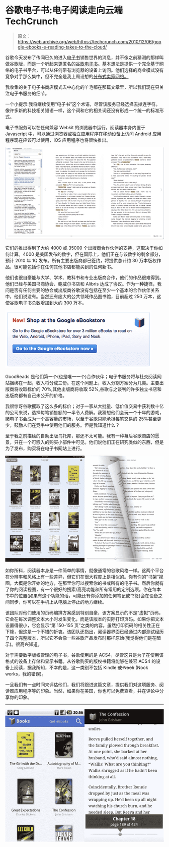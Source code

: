 # 谷歌电子书:电子阅读走向云端 TechCrunch

> 原文：<https://web.archive.org/web/https://techcrunch.com/2010/12/06/google-ebooks-e-reading-takes-to-the-cloud/>

谷歌今天发布了传闻已久的进入[电子书](https://web.archive.org/web/20230210045023/http://www.crunchgear.com/tag/e-readers/)销售世界的消息，并不像之前猜测的那样叫做谷歌版，而是一个听起来更匿名的[谷歌电子书](https://web.archive.org/web/20230210045023/http://books.google.com/ebooks)。基本想法是提供一个完全基于网络的电子书平台，可以从任何带有浏览器的设备上访问。他们选择的商业模式没有竞争对手那么集中，但不完全是我上周设想的[分布式卖家网络。](https://web.archive.org/web/20230210045023/https://techcrunch.com/2010/12/01/google-editions-divide-and-conquer/)

我收集的关于电子书商店模式去中心化的羊毛都在那篇文章里，所以我们现在只关注电子书服务的细节。

一个小提示:我将继续使用“电子书”这个术语，尽管该服务已经选择去掉连字符。像许多新的科技相关短语一样，这个词和它的相关词还没有形成一个统一的标准形式。

电子书服务可以在任何兼容 Webkit 的浏览器中运行。阅读器本身内置于 Javascript 中，可以通过浏览器或独立应用程序在移动设备上访问 Android 应用程序现在应该可以使用，iOS 应用程序也将很快推出。

[![](img/b7a00924cde8efd2f62380646e7f2bef.png "WebReader-Search")](https://web.archive.org/web/20230210045023/https://techcrunch.com/wp-content/uploads/2010/12/webreader-search.png)

它们的推出得到了大约 4000 或 35000 个出版商合作伙伴的支持，这取决于你如何计算。4000 是美国发布的数字，但在国际上，他们正在与该数字的剩余部分，预计 2010 年 1Q 发布。所有主要出版商都已签约，将提供总计约 30 万本版权作品，很可能包括你在任何其他书店都能买到的任何新书。

他们也很自豪能与大学、学术、教科书和专业出版商合作，他们的作品很难得到。他们已经与美国书商协会、鲍威尔书店和 Alibris 达成了协议。作为一种捷径，我问是否有任何主要的协会或出版商谷歌没有包括在至少一个基本的合作伙伴关系中，他们说没有。当然还有庞大的公共领域作品图书馆，目前超过 250 万本，这使谷歌电子书总数增加到大约 300 万本。

![](img/c72a055c4acb32f2810080d13f3ac8a4.png "thang")

GoodReads 是他们第一个(也是唯一一个)合作伙伴；电子书服务将与社交阅读网站捆绑在一起，收入将分成三份。在这个问题上，收入分割方案分为几类。主要出版商将收取标价的 70%,其他出版商将收取 52%,谷歌与之谈判的许多独立书店和出版商都有自己未公开的价格。

我很惊讶谷歌攫取了这么多的标价；对于一家从大批量、低价值交易中获利数十亿的公司来说，选择每笔销售额的一半令人费解。我猜想他们会玩一个十年的游戏，赌电子书会成为一个高容量的市场，以至于谷歌只能承担每笔交易的 25%甚至更少，鼓励人们在竞争中使用他们的服务。但是我知道什么？

至于我之前描绘的自助出版乌托邦，那还不太可能。我有一种幕后谷歌商店的愿景，只在一个可嵌入的购买小部件中可见。他们说他们正在研究类似的东西，但是为了发布，购买将在电子书网站上进行。

![](img/0c192b8ad6953131b0a4d2990d1c096a.png "eBooks_ipad")

如你所料，阅读器本身是一件简单的事情，就像通常的谷歌风格一样。这两个平台在分辨率和风格上有一些差异，但它们在很大程度上是相似的。你有你的“书架”视图，大概是你开始的地方，在那里你可以搜索你的书或所有的电子书。然后你就有了你的阅读视图，有一个很好的搜索/高亮功能和所有常用的定制选项。你在每本书中的位置(如果有这个功能的话，可能还有你添加的任何笔记或书签)会在设备之间同步，你可以在手机上从电脑上停止的地方继续。

该团队对他们使用的页码编排方案感到特别自豪，该方案显示的不是“虚拟”页码，它会在每次调整文本大小时发生变化，而是该版本的实际打印页码。如果你把文本设置得很小，它会显示“第 150-155 页”之类的内容。虽然打印页码的相关性正在下降，但这是一个不错的折衷。该团队还指出，阅读器界面已经通过内部测试经历了四个完整版本，所以它不会像一些谷歌产品发布时那样原始(我觉得他们是在暗示)。很高兴知道。

对于需要数字版权管理的电子书，谷歌使用的是 ACS4，尽管这只是为了在使用该格式的设备上存储和显示书籍。从谷歌购买的版权书籍将能够在兼容 ACS4 的设备上阅读，据我所知，不幸的是，这一类别不包括 Kindle ~~或 Nook~~ (Nook works，我的错误)。

一旦我们有一点时间来评估他们，我们将跟进这篇文章，提供我们对这项服务、阅读器应用程序等的印象。当然，如果你在美国，你也可以免费查看，并在评论中分享你的印象。

* * *

![](img/69c343cfe6ef300cfd3e131cdf6efb95.png "ebooks_android")
